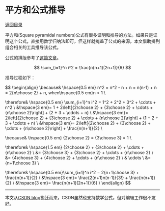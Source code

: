 # 平方和公式推导

[返回目录](index.md)

平方和(Square pyramidal numbers)公式有很多证明和推导的方法。如果只是证明这个公式，直接用数学归纳法即可，但这样就掩盖了公式的来源。本文借助排列组合相关的工具推导该公式。

公式的排版参考了[这篇文章](https://blog.csdn.net/weixin_46233323/article/details/104538187)。

$$
\sum_{i=1}^n i^2 = \frac{n(n+1)(2n+1)}{6}
$$

推导过程如下：

$$
\begin{align}
  \because& 
    \hspace{0.5 em} n^2 = n^2 - n + n = n(n-1) + n = 2{n\choose 2} + n, when\hspace{0.5 em}n > 1 \\  
  
  \therefore& \hspace{0.5 em} \sum_{i=1}^n i^2 = 1^2 + 2^2 + 3^2 + \cdots + n^2 \\ 
    &\hspace{3 em}= 1 + 2\left[{2\choose 2} + {3\choose 2} + \cdots + {n\choose 2}\right] + (2 + 3 + \cdots + n) \\ 
    &\hspace{3 em}= 2\left[{2\choose 2} + {3\choose 2} + \cdots + {n\choose 2}\right] + (1 + 2 + 3 + \cdots + n) \\ 
    &\hspace{3 em}= 2\left[{2\choose 2} + {3\choose 2} + \cdots + {n\choose 2}\right] + \frac{n(n+1)}{2} \\  
  
  \because& 
    \hspace{0.5 em} {2\choose 2} = {3\choose 3} = 1 \\
  
  \therefore& 
    \hspace{1.5 em} {2\choose 2} + {3\choose 2} + \cdots + {n\choose 2} \\ 
    &= {3\choose 3} + {3\choose 2} + \cdots + {n\choose 2} \\ 
    &= {4\choose 3} + {4\choose 2} + \cdots + {n\choose 2} \\ 
    & \cdots \\ 
    &= {n+1\choose 3} \\ 
  
  \therefore& \hspace{0.5 em}\sum_{i=1}^n i^2 = 2{n+1\choose 3} + \frac{n(n+1)}{2} \\ 
    &\hspace{3 em}= \frac{2(n+1)n(n-1)}{3!} + \frac{n(n+1)}{2} \\ 
    &\hspace{3 em}= \frac{n(n+1)(2n+1)}{6} \\
\end{align}
$$

---

本文从[CSDN blog](https://blog.csdn.net/caoi/article/details/128460103)搬迁而来，CSDN虽然也支持数学公式，但对编辑工作很不友好。

<script>
MathJax = {
  tex: {
    inlineMath: [['$', '$'], ['\\(', '\\)']]
  }
};
</script>
<script id="MathJax-script" async
  src="https://cdn.jsdelivr.net/npm/mathjax@3/es5/tex-chtml.js">
</script>
